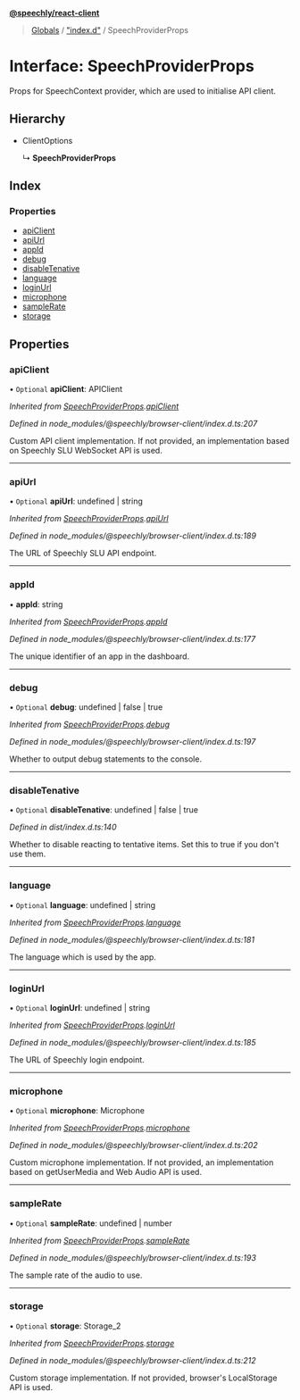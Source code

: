 **[@speechly/react-client](../README.md)**

> [Globals](../README.md) / ["index.d"](../modules/_index_d_.md) / SpeechProviderProps

# Interface: SpeechProviderProps

Props for SpeechContext provider, which are used to initialise API client.

## Hierarchy

* ClientOptions

  ↳ **SpeechProviderProps**

## Index

### Properties

* [apiClient](_index_d_.speechproviderprops.md#apiclient)
* [apiUrl](_index_d_.speechproviderprops.md#apiurl)
* [appId](_index_d_.speechproviderprops.md#appid)
* [debug](_index_d_.speechproviderprops.md#debug)
* [disableTenative](_index_d_.speechproviderprops.md#disabletenative)
* [language](_index_d_.speechproviderprops.md#language)
* [loginUrl](_index_d_.speechproviderprops.md#loginurl)
* [microphone](_index_d_.speechproviderprops.md#microphone)
* [sampleRate](_index_d_.speechproviderprops.md#samplerate)
* [storage](_index_d_.speechproviderprops.md#storage)

## Properties

### apiClient

• `Optional` **apiClient**: APIClient

*Inherited from [SpeechProviderProps](_index_d_.speechproviderprops.md).[apiClient](_index_d_.speechproviderprops.md#apiclient)*

*Defined in node_modules/@speechly/browser-client/index.d.ts:207*

Custom API client implementation.
If not provided, an implementation based on Speechly SLU WebSocket API is used.

___

### apiUrl

• `Optional` **apiUrl**: undefined \| string

*Inherited from [SpeechProviderProps](_index_d_.speechproviderprops.md).[apiUrl](_index_d_.speechproviderprops.md#apiurl)*

*Defined in node_modules/@speechly/browser-client/index.d.ts:189*

The URL of Speechly SLU API endpoint.

___

### appId

•  **appId**: string

*Inherited from [SpeechProviderProps](_index_d_.speechproviderprops.md).[appId](_index_d_.speechproviderprops.md#appid)*

*Defined in node_modules/@speechly/browser-client/index.d.ts:177*

The unique identifier of an app in the dashboard.

___

### debug

• `Optional` **debug**: undefined \| false \| true

*Inherited from [SpeechProviderProps](_index_d_.speechproviderprops.md).[debug](_index_d_.speechproviderprops.md#debug)*

*Defined in node_modules/@speechly/browser-client/index.d.ts:197*

Whether to output debug statements to the console.

___

### disableTenative

• `Optional` **disableTenative**: undefined \| false \| true

*Defined in dist/index.d.ts:140*

Whether to disable reacting to tentative items. Set this to true if you don't use them.

___

### language

• `Optional` **language**: undefined \| string

*Inherited from [SpeechProviderProps](_index_d_.speechproviderprops.md).[language](_index_d_.speechproviderprops.md#language)*

*Defined in node_modules/@speechly/browser-client/index.d.ts:181*

The language which is used by the app.

___

### loginUrl

• `Optional` **loginUrl**: undefined \| string

*Inherited from [SpeechProviderProps](_index_d_.speechproviderprops.md).[loginUrl](_index_d_.speechproviderprops.md#loginurl)*

*Defined in node_modules/@speechly/browser-client/index.d.ts:185*

The URL of Speechly login endpoint.

___

### microphone

• `Optional` **microphone**: Microphone

*Inherited from [SpeechProviderProps](_index_d_.speechproviderprops.md).[microphone](_index_d_.speechproviderprops.md#microphone)*

*Defined in node_modules/@speechly/browser-client/index.d.ts:202*

Custom microphone implementation.
If not provided, an implementation based on getUserMedia and Web Audio API is used.

___

### sampleRate

• `Optional` **sampleRate**: undefined \| number

*Inherited from [SpeechProviderProps](_index_d_.speechproviderprops.md).[sampleRate](_index_d_.speechproviderprops.md#samplerate)*

*Defined in node_modules/@speechly/browser-client/index.d.ts:193*

The sample rate of the audio to use.

___

### storage

• `Optional` **storage**: Storage_2

*Inherited from [SpeechProviderProps](_index_d_.speechproviderprops.md).[storage](_index_d_.speechproviderprops.md#storage)*

*Defined in node_modules/@speechly/browser-client/index.d.ts:212*

Custom storage implementation.
If not provided, browser's LocalStorage API is used.
